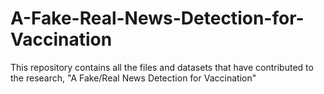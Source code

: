 # A-Fake-Real-News-Detection-for-Vaccination
This repository contains all the files and datasets that have contributed to the research, "A Fake/Real News Detection for Vaccination"
